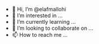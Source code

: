 - 👋 Hi, I’m @elafmallohi
- 👀 I’m interested in ...
- 🌱 I’m currently learning ...
- 💞️ I’m looking to collaborate on ...
- 📫 How to reach me ...

<!---
elafmallohi/elafmallohi is a ✨ special ✨ repository because its `README.md` (this file) appears on your GitHub profile.
You can click the Preview link to take a look at your changes.
--->
